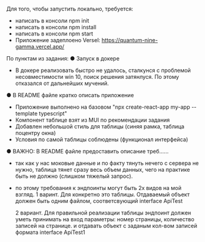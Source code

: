 Для того, чтобы запустить локально, требуется:
- написать в консоли npm init 
- написать в консоли npm install 
- написать в консоли npm start
- Приложение задеплоено Versel: https://quantum-nine-gamma.vercel.app/

По пунктам из задания:
● Запуск в докере
- В докере реализовать быстро не удалось, сталкунся с проблемой несовместимости win 10, поиск решения затянлуся. По этому отказался от дальнейших мучений.

● В README файле кратко описать приложение
- Приложение выполнено на базовом "npx create-react-app my-app --template typescript"
- Компонент таблице взят из MUI по рекомендации задания
- Добавлен небольшой стиль для таблицы (синяя рамка, таблица поцентру окна)
- Условия по самой таблицы соблюдены (функционал интерфейса)

● ВАЖНО: В README файле предоставить описание треб......
- так как у нас моковые данные и по факту тянуть нечего с сервера не нужно, таблица тянет сразу весь объем данных, чего на практике быть не должно (слишком тяжелый запрос).
- по этому требования к эндпоинты могут быть 2х видов на мой взгляд.
  1 варинт.
  Для конкретно это таблицы. Отдаваемый объект должен быть одним файлом, соответсвующий interface ApiTest

  2 вариант.
  Для правильной реализации таблицы эндпоинт должен уметь принимать на вход параметры:
  номер страницы, количество записей на странице. и отдавать объект с заданым кол-вом записей формата interface ApiTest1
